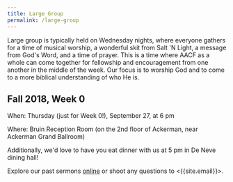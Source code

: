 ```yaml
---
title: Large Group
permalink: /large-group
---
```


Large group is typically held on Wednesday nights, where everyone gathers for a time of musical worship, a wonderful skit from Salt 'N Light, a message from God's Word, and a time of prayer. This is a time where AACF as a whole can come together for fellowship and encouragement from one another in the middle of the week. Our focus is to worship God and to come to a more biblical understanding of who He is.

## Fall 2018, Week 0

When: Thursday (just for Week 0!), September 27, at 6 pm

Where: Bruin Reception Room (on the 2nd floor of Ackerman, near Ackerman Grand Ballroom)

Additionally, we'd love to have you eat dinner with us at 5 pm in De Neve dining hall!

Explore our past sermons [online](/sermons) or shoot any questions to <{{site.email}}>.
